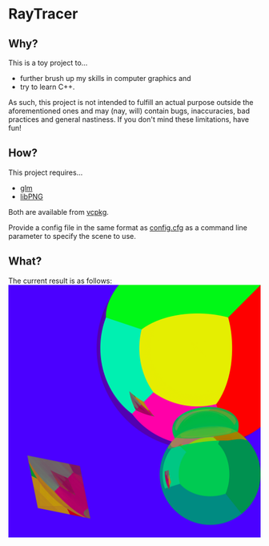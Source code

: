# RayTracer
## Why?
This is a toy project to...
- further brush up my skills in computer graphics and
- try to learn C++.

As such, this project is not intended to fulfill an actual purpose outside the aforementioned ones and may (nay, will)
contain bugs, inaccuracies, bad practices and general nastiness. If you don't mind these limitations, have fun!

## How?
This project requires...
- [glm](https://github.com/g-truc/glm)
- [libPNG](http://www.libpng.org/pub/png/libpng.html)

Both are available from [vcpkg](https://vcpkg.io/en/).

Provide a config file in the same format as [config.cfg](config.cfg) as a command line parameter to specify the scene to use.

## What?
The current result is as follows:
![Ray traced image](output.jpg)